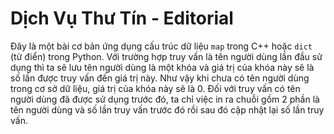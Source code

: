 # Dịch Vụ Thư Tín - Editorial

Đây là một bài cơ bản ứng dụng cấu trúc dữ liệu `map` trong C++ hoặc `dict` (từ điển) trong Python. Với trường hợp truy vấn là tên người dùng lần đầu sử dụng thì ta sẽ lưu tên người dùng là một khóa và giá trị của khóa này sẽ là số lần được truy vấn đến giá trị này. Như vậy khi chưa có tên người dùng trong cơ sở dữ liệu, giá trị của khóa này sẽ là $0$. Đối với truy vấn có tên người dùng đã được sử dụng trước đó, ta chỉ việc in ra chuỗi gồm 2 phần là tên người dùng và số lần truy vấn trước đó rồi sau đó cập nhật lại số lần truy vấn.